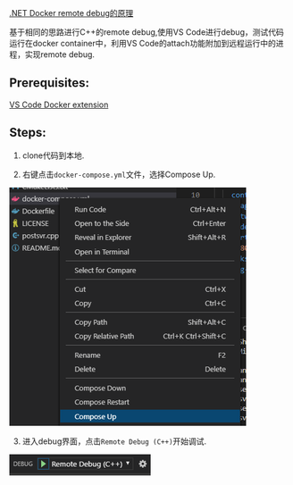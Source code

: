 [.NET Docker remote debug的原理](https://docs.microsoft.com/en-us/aspnet/core/host-and-deploy/docker/visual-studio-tools-for-docker?view=aspnetcore-2.2#debug)

基于相同的思路进行C++的remote debug,使用VS Code进行debug，测试代码运行在docker container中，利用VS Code的attach功能附加到远程运行中的进程，实现remote debug.

## Prerequisites:
[VS Code Docker extension](https://marketplace.visualstudio.com/items?itemName=PeterJausovec.vscode-docker)


## Steps:

1. clone代码到本地.

2. 右键点击`docker-compose.yml`文件，选择Compose Up.

![compose](https://github.com/w12379564/dev_demo_attach/blob/master/images/compose.png)

3. 进入debug界面，点击`Remote Debug (C++)`开始调试.

![debug](https://github.com/w12379564/dev_demo_attach/blob/master/images/debug.png)
